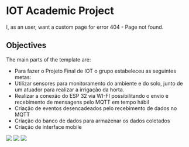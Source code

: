 # IOT Academic Project

I, as an user, want a custom page for error 404 - Page not found.

## Objectives

The main parts of the template are:


* Para fazer o Projeto Final de IOT o grupo estabeleceu as seguintes metas: 
* Utilizar sensores para monitoramento do ambiente e do solo, junto de um atuador para realizar a irrigação da horta.
* Realizar a conexão do ESP 32 via WI-FI possibilitando o envio e recebimento de mensagens pelo MQTT em tempo hábil
* Criação de eventos desencadeados pelo recebimento de dados no MQTT
* Criação do banco de dados para armazenar os dados coletados
* Criação de interface mobile


<img src="ui.content/src/main/content/jcr_root/content/dam/reactapp/asset.jpg/_jcr_content/renditions/demo.png">
<img src="ui.content/src/main/content/jcr_root/content/dam/reactapp/asset.jpg/_jcr_content/renditions/aemcustom.png">
<img src="ui.content/src/main/content/jcr_root/content/dam/reactapp/asset.jpg/_jcr_content/renditions/aempage.png">

